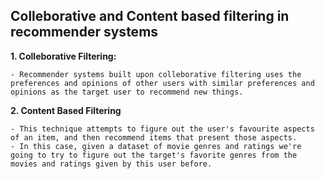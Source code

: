## Colleborative and Content based filtering in recommender systems

**1. Colleborative Filtering:**

    - Recommender systems built upon colleborative filtering uses the preferences and opinions of other users with similar preferences and opinions as the target user to recommend new things.

**2. Content Based Filtering**

    - This technique attempts to figure out the user's favourite aspects of an item, and then recommend items that present those aspects. 
    - In this case, given a dataset of movie genres and ratings we're going to try to figure out the target's favorite genres from the movies and ratings given by this user before.

